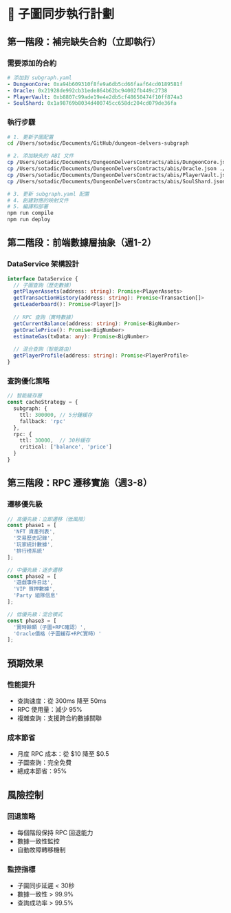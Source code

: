 # 🚀 子圖同步執行計劃

## 第一階段：補完缺失合約（立即執行）

### 需要添加的合約
```yaml
# 添加到 subgraph.yaml
- DungeonCore: 0xa94b609310f8fe9a6db5cd66faaf64cd0189581f
- Oracle: 0x21928de992cb31ede864b62bc94002fb449c2738  
- PlayerVault: 0xb8807c99ade19e4e2db5cf48650474f10ff874a3
- SoulShard: 0x1a98769b8034d400745cc658dc204cd079de36fa
```

### 執行步驟
```bash
# 1. 更新子圖配置
cd /Users/sotadic/Documents/GitHub/dungeon-delvers-subgraph

# 2. 添加缺失的 ABI 文件
cp /Users/sotadic/Documents/DungeonDelversContracts/abis/DungeonCore.json ./abis/
cp /Users/sotadic/Documents/DungeonDelversContracts/abis/Oracle.json ./abis/
cp /Users/sotadic/Documents/DungeonDelversContracts/abis/PlayerVault.json ./abis/
cp /Users/sotadic/Documents/DungeonDelversContracts/abis/SoulShard.json ./abis/

# 3. 更新 subgraph.yaml 配置
# 4. 創建對應的映射文件
# 5. 編譯和部署
npm run compile
npm run deploy
```

## 第二階段：前端數據層抽象（週1-2）

### DataService 架構設計
```typescript
interface DataService {
  // 子圖查詢（歷史數據）
  getPlayerAssets(address: string): Promise<PlayerAssets>
  getTransactionHistory(address: string): Promise<Transaction[]>
  getLeaderboard(): Promise<Player[]>
  
  // RPC 查詢（實時數據）  
  getCurrentBalance(address: string): Promise<BigNumber>
  getOraclePrice(): Promise<BigNumber>
  estimateGas(txData: any): Promise<BigNumber>
  
  // 混合查詢（智能路由）
  getPlayerProfile(address: string): Promise<PlayerProfile>
}
```

### 查詢優化策略
```typescript
// 智能緩存層
const cacheStrategy = {
  subgraph: {
    ttl: 300000, // 5分鐘緩存
    fallback: 'rpc'
  },
  rpc: {
    ttl: 30000,  // 30秒緩存
    critical: ['balance', 'price']
  }
}
```

## 第三階段：RPC 遷移實施（週3-8）

### 遷移優先級
```typescript
// 高優先級：立即遷移（低風險）
const phase1 = [
  'NFT 資產列表',
  '交易歷史記錄', 
  '玩家統計數據',
  '排行榜系統'
];

// 中優先級：逐步遷移
const phase2 = [
  '遊戲事件日誌',
  'VIP 質押數據',
  'Party 組隊信息'
];

// 低優先級：混合模式
const phase3 = [
  '實時餘額（子圖+RPC確認）',
  'Oracle價格（子圖緩存+RPC實時）'
];
```

## 預期效果

### 性能提升
- 查詢速度：從 300ms 降至 50ms
- RPC 使用量：減少 95%
- 複雜查詢：支援跨合約數據關聯

### 成本節省
- 月度 RPC 成本：從 $10 降至 $0.5
- 子圖查詢：完全免費
- 總成本節省：95%

## 風險控制

### 回退策略
- 每個階段保持 RPC 回退能力
- 數據一致性監控
- 自動故障轉移機制

### 監控指標
- 子圖同步延遲 < 30秒
- 數據一致性 > 99.9%
- 查詢成功率 > 99.5%